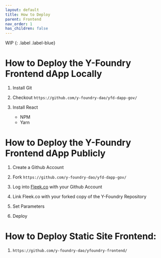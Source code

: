 ```yaml
---
layout: default
title: How to Deploy
parent: Frontend
nav_order: 1
has_children: false
---
```


WIP
{: .label .label-blue}

# How to Deploy the Y-Foundry Frontend dApp Locally

1. Install Git

2. Checkout `https://github.com/y-foundry-dao/yfd-dapp-gov/`

3. Install React
    - NPM
    - Yarn


# How to Deploy the Y-Foundry Frontend dApp Publicly

1. Create a Github Account

2. Fork `https://github.com/y-foundry-dao/yfd-dapp-gov/`

3. Log into [Fleek.co](https://fleek.co/) with your Github Account

3. Link Fleek.co with your forked copy of the Y-Foundry Repository

4. Set Parameters

5. Deploy


# How to Deploy Static Site Frontend:

1. `https://github.com/y-foundry-dao/yfoundry-frontend/`